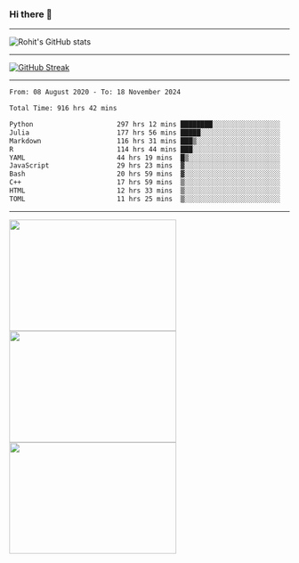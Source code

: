 ### Hi there 👋

<hr/>

![Rohit's GitHub stats](https://github-readme-stats.vercel.app/api?username=RohitRathore1&show_icons=true&theme=transparent)

<hr/>

[![GitHub Streak](http://github-readme-streak-stats.herokuapp.com?user=RohitRathore1&theme=dark&mode=weekly)](https://git.io/streak-stats)

<hr/>

<!--START_SECTION:waka-->

```txt
From: 08 August 2020 - To: 18 November 2024

Total Time: 916 hrs 42 mins

Python                     297 hrs 12 mins ████████░░░░░░░░░░░░░░░░░   32.42 %
Julia                      177 hrs 56 mins █████░░░░░░░░░░░░░░░░░░░░   19.41 %
Markdown                   116 hrs 31 mins ███▒░░░░░░░░░░░░░░░░░░░░░   12.71 %
R                          114 hrs 44 mins ███░░░░░░░░░░░░░░░░░░░░░░   12.52 %
YAML                       44 hrs 19 mins  █▒░░░░░░░░░░░░░░░░░░░░░░░   04.84 %
JavaScript                 29 hrs 23 mins  ▓░░░░░░░░░░░░░░░░░░░░░░░░   03.21 %
Bash                       20 hrs 59 mins  ▓░░░░░░░░░░░░░░░░░░░░░░░░   02.29 %
C++                        17 hrs 59 mins  ▒░░░░░░░░░░░░░░░░░░░░░░░░   01.96 %
HTML                       12 hrs 33 mins  ▒░░░░░░░░░░░░░░░░░░░░░░░░   01.37 %
TOML                       11 hrs 25 mins  ▒░░░░░░░░░░░░░░░░░░░░░░░░   01.25 %
```

<!--END_SECTION:waka-->

<hr/>

<p>
  <img src="https://wakatime.com/share/@TeAmp0is0N/0205e68a-e5ed-48bf-b870-3c94c1fa77d3.svg" width="300" height="200">
  <img src="https://wakatime.com/share/@TeAmp0is0N/3935ee43-08a3-493e-8b95-60c1f9204b15.svg" width="300" height="200">
  <img src="https://wakatime.com/share/@TeAmp0is0N/8717aacc-7340-44e0-abb1-987dc9823fcd.svg" width="300" height="200">
</p>




